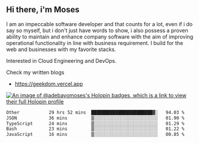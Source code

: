 ## Hi there, i'm Moses

I am an impeccable software developer and that counts for a lot, even if i do say so myself, but i don't just have words to show, i also possess a proven ability to maintain and enhance company software with the aim of improving operational functionality in line with business requirement. I build for the web and businesses with my favorite stacks.

Interested in Cloud Engineering and DevOps.

Check my written blogs
- https://geekdom.vercel.app

[![An image of @adebayomoses's Holopin badges, which is a link to view their full Holopin profile](https://holopin.me/adebayomoses)](https://holopin.io/@adebayomoses)

<!--START_SECTION:waka-->

```txt
Other           29 hrs 52 mins  ███████████████████████▓░   94.03 %
JSON            36 mins         ▒░░░░░░░░░░░░░░░░░░░░░░░░   01.90 %
TypeScript      24 mins         ▒░░░░░░░░░░░░░░░░░░░░░░░░   01.29 %
Bash            23 mins         ▒░░░░░░░░░░░░░░░░░░░░░░░░   01.22 %
JavaScript      16 mins         ▒░░░░░░░░░░░░░░░░░░░░░░░░   00.85 %
```

<!--END_SECTION:waka-->
